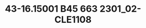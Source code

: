 ---
title: 43-16.15001 B45 663 2301_02-CLE1108
image: 43-16.15001 B45 663 2301_02-CLE1108.jpg
brand: outlet-sposo
layout: vestito
---